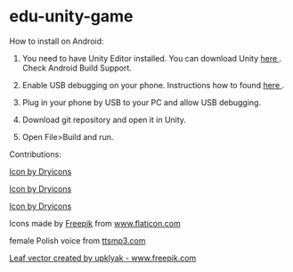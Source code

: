 # edu-unity-game

How to install on Android:

1. You need to have Unity Editor installed. You can download Unity <a href='https://store.unity.com'> here </a>. Check Android Build Support.

2. Enable USB debugging on your phone. Instructions how to found <a href='https://developer.android.com/studio/debug/dev-options'> here </a>.

4. Plug in your phone by USB to your PC and allow USB debugging. 

5. Download git repository and open it in Unity.

6. Open File>Build and run. 

Contributions:

<a href='https://dryicons.com/icon/arrow-icon-12272'> Icon by Dryicons </a>

<a href='https://dryicons.com/free-icons/arrow-icons'> Icon by Dryicons </a>

<a href='https://dryicons.com/icon/return-arrow-icon-12647'> Icon by Dryicons </a>

<div>Icons made by <a href="https://www.flaticon.com/authors/freepik" title="Freepik">Freepik</a> from <a href="https://www.flaticon.com/" title="Flaticon">www.flaticon.com</a></div>

female Polish voice from <a href='https://ttsmp3.com/text-to-speech/Polish/'> ttsmp3.com </a>

<a href='https://www.freepik.com/vectors/leaf'>Leaf vector created by upklyak - www.freepik.com</a>